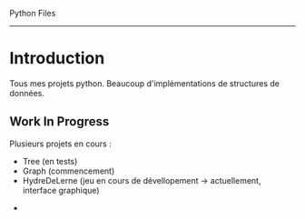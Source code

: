 Python Files
*********************

Introduction
==

Tous mes projets python. Beaucoup d'implémentations de structures de données.

Work In Progress
- 

Plusieurs projets en cours :
* Tree (en tests)
* Graph (commencement)
* HydreDeLerne (jeu en cours de dévellopement -> actuellement, interface graphique)
-

